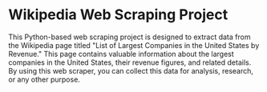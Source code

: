 # Wikipedia Web Scraping Project 

This Python-based web scraping project is designed to extract data from the Wikipedia page titled "List of Largest Companies in the United States by Revenue." This page contains valuable information about the largest companies in the United States, their revenue figures, and related details. By using this web scraper, you can collect this data for analysis, research, or any other purpose.
